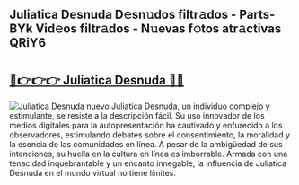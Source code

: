 ## Juliatica Desnuda D𝚎sn𝚞dos filtr𝚊dos - Parts-BYk Vid𝚎os filtr𝚊dos - N𝚞evas f𝚘tos atr𝚊ctivas QRiY6

# <h2><a href="http://mb3pezw.tromn.icu/?c=Juliatica+Desnuda">🔗👉👉👉 Juliatica Desnuda 🔗🔗</a></h2>

[![Juliatica Desnuda nuevo](https://i.imgur.com/pEAQMta.gif)](http://mb3pezw.tromn.icu/?c=Juliatica+Desnuda)
Juliatica Desnuda, un individuo complejo y estimulante, se resiste a la descripción fácil. Su uso innovador de los medios digitales para la autopresentación ha cautivado y enfurecido a los observadores, estimulando debates sobre el consentimiento, la moralidad y la esencia de las comunidades en línea. A pesar de la ambigüedad de sus intenciones, su huella en la cultura en línea es imborrable. Armada con una tenacidad inquebrantable y un encanto innegable, la influencia de Juliatica Desnuda en el mundo virtual no tiene límites.
